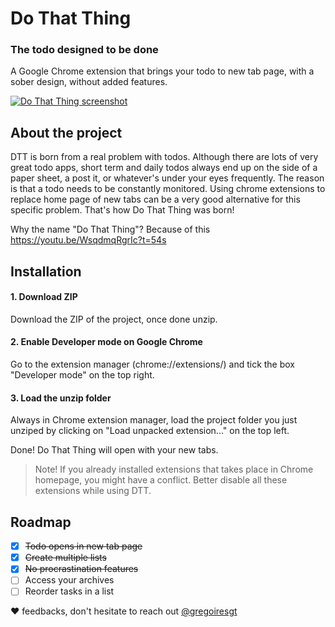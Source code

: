 # Do That Thing

### The todo designed to be done

A Google Chrome extension that brings your todo to new tab page, with a sober design, without added features.

[![Do That Thing screenshot](http://www.dothatthing.co/img/readme.png)](http://www.dothatthing.co/)


## About the project

DTT is born from a real problem with todos. Although there are lots of very great todo apps, short term and daily todos always end up on the side of a paper sheet, a post it, or whatever's under your eyes frequently. The reason is that a todo needs to be constantly monitored. Using chrome extensions to replace home page of new tabs can be a very good alternative for this specific problem. That's how Do That Thing was born!

Why the name "Do That Thing"? Because of this https://youtu.be/WsqdmqRgrIc?t=54s


## Installation

#### 1. Download ZIP
Download the ZIP of the project, once done unzip.

#### 2. Enable Developer mode on Google Chrome
Go to the extension manager (chrome://extensions/) and tick the box "Developer mode" on the top right.

#### 3. Load the unzip folder
Always in Chrome extension manager, load the project folder you just unziped by clicking on "Load unpacked extension..." on the top left.

Done! Do That Thing will open with your new tabs.


> Note! If you already installed extensions that takes place in Chrome homepage, you might have a conflict. Better disable all these extensions while using DTT.

## Roadmap

- [x] ~~Todo opens in new tab page~~
- [x] ~~Create multiple lists~~
- [x] ~~No procrastination features~~
- [ ] Access your archives
- [ ] Reorder tasks in a list

❤️ feedbacks, don't hesitate to reach out [@gregoiresgt](https://twitter.com/gregoiresgt)